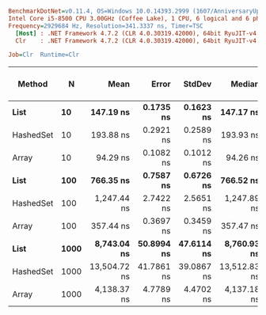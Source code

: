 ``` ini

BenchmarkDotNet=v0.11.4, OS=Windows 10.0.14393.2999 (1607/AnniversaryUpdate/Redstone1)
Intel Core i5-8500 CPU 3.00GHz (Coffee Lake), 1 CPU, 6 logical and 6 physical cores
Frequency=2929684 Hz, Resolution=341.3337 ns, Timer=TSC
  [Host] : .NET Framework 4.7.2 (CLR 4.0.30319.42000), 64bit RyuJIT-v4.7.3416.0
  Clr    : .NET Framework 4.7.2 (CLR 4.0.30319.42000), 64bit RyuJIT-v4.7.3416.0

Job=Clr  Runtime=Clr  

```
|    Method |    N |         Mean |      Error |     StdDev |       Median |          Min |          Max | Rank | Gen 0/1k Op | Gen 1/1k Op | Gen 2/1k Op | Allocated Memory/Op |
|---------- |----- |-------------:|-----------:|-----------:|-------------:|-------------:|-------------:|-----:|------------:|------------:|------------:|--------------------:|
|      **List** |   **10** |    **147.19 ns** |  **0.1735 ns** |  **0.1623 ns** |    **147.17 ns** |    **146.99 ns** |    **147.50 ns** |    **2** |      **0.0236** |           **-** |           **-** |               **112 B** |
| HashedSet |   10 |    193.88 ns |  0.2921 ns |  0.2589 ns |    193.93 ns |    193.34 ns |    194.33 ns |    3 |      0.0286 |           - |           - |               136 B |
|     Array |   10 |     94.29 ns |  0.1082 ns |  0.1012 ns |     94.26 ns |     94.16 ns |     94.53 ns |    1 |      0.0203 |           - |           - |                96 B |
|      **List** |  **100** |    **766.35 ns** |  **0.7587 ns** |  **0.6726 ns** |    **766.52 ns** |    **764.87 ns** |    **767.30 ns** |    **5** |      **0.0229** |           **-** |           **-** |               **112 B** |
| HashedSet |  100 |  1,247.44 ns |  2.7422 ns |  2.5651 ns |  1,247.89 ns |  1,243.96 ns |  1,251.83 ns |    6 |      0.0286 |           - |           - |               136 B |
|     Array |  100 |    357.44 ns |  0.3697 ns |  0.3459 ns |    357.47 ns |    356.68 ns |    357.89 ns |    4 |      0.0200 |           - |           - |                96 B |
|      **List** | **1000** |  **8,743.04 ns** | **50.8994 ns** | **47.6114 ns** |  **8,760.93 ns** |  **8,588.79 ns** |  **8,775.59 ns** |    **8** |      **0.0305** |           **-** |           **-** |               **168 B** |
| HashedSet | 1000 | 13,504.72 ns | 41.7861 ns | 39.0867 ns | 13,512.83 ns | 13,434.71 ns | 13,571.88 ns |    9 |      0.0305 |           - |           - |               192 B |
|     Array | 1000 |  4,138.37 ns |  4.7789 ns |  4.4702 ns |  4,137.18 ns |  4,131.42 ns |  4,145.83 ns |    7 |      0.0305 |           - |           - |               152 B |

